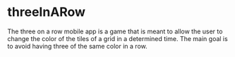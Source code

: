 # threeInARow
The three on a row mobile app is a game  that is meant  to allow the user to  change the color of the tiles of a grid in a determined time. The main goal is to avoid having three of the same color in a row. 
